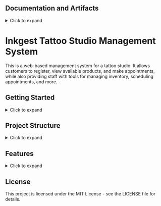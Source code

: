 ## Documentation and Artifacts
<details>
<summary>Click to expand</summary>

Elevator Pitch

 **FOR studio owners, managers, and artists
 **WHO NEED to manage bookings, customers, inventory, and improve efficiency and customer satisfaction
 **INKGEST
 **IS A web application specifically designed for tattoo studios or individual artists
 **THAT improves business efficiency, freeing up more time for artists to focus on their work
 **UNLIKE other management software, it has customized functionalities for the tattoo studio market.
 **THE PRODUCT stands out with a unique gift card system, and inventory control, increasing revenue and customer loyalty.
 
## [Canva MVP](canvas-do-produto.md)

## [Realese Planning](planejamento-da-release.md)

## [Desenvolvimento da Solução](desenvolvimento-da-solucao.md)

</details>


# Inkgest Tattoo Studio Management System
This is a web-based management system for a tattoo studio. It allows customers to register, view available products, and make appointments, while also providing staff with tools for managing inventory, scheduling appointments, and more.

## Getting Started
<details>
<summary>Click to expand</summary>

### Prerequisites
- Node.js
- MongoDB

### Installation
1. Clone the repo

``` 
    git clone  https://github.com/SkiereszDiego/InkGest.git
```

2. Install NPM packages in the root and client directories
``` 
    cd inkgest
    npm install
    cd client
    npm install
``` 
3. Create a .env file in the root directory and add the following variables
``` 
    MONGO_URI=your_mongodb_uri
    JWT_SECRET=your_jwt_secret
``` 
4. Start the application
``` 
    npm run dev
``` 
This will start the server and client applications concurrently.

</details>

## Project Structure
<details>
<summary>Click to expand</summary>
The project is organized into separate directories for the frontend and backend applications. <br>
Here's a breakdown of the project structure:

```
inkgest/
├── server/
│   ├── config/                  
│   │   └── db.js                
│   ├── controllers/
│   │   ├── client_controller.js                      
│   │   ├── inventory_controller.js
│   │   └── users_controller.js
│   ├── middleware/              
│   │   ├── log_middleware.js
│   │   └── login_middleware.js 
│   ├── models/       
│   │   ├── anamnese_model.js
│   │   ├── client_model.js
│   │   ├── inventory_model.js
│   │   └── users_model.js  
│   ├── routes/
│   │   ├── client_route.js                  
│   │   ├── inventory_route.js
│   │   ├── login_route.js
│   │   └── users_route.js
│   ├── .env
│   ├── app.js
│   ├── package.json
│   └── ...
├── LICENSE
├── README.md 
 
```

### Frontend
The frontend will be built using Angular and will be located in the client directory. The directory structure is as follows:

- public/: contains the app.html file and other public assets
- src/: contains the React components and application logic
    - components/: contains the reusable React components used throughout the application
    - App.js: the root component of the application

### Backend
The backend is built using Node.js and Express, and communicates with the MongoDB database using Mongoose. The directory structure is as follows:

- controllers/: contains the controllers that handle requests and responses
- models/: contains the Mongoose models for the MongoDB collections
- routes/: contains the Express routes for the API endpoints
- app.js: the main entry point for the backend application
</details>

## Features

<details>
<summary>Click to expand</summary>

### Customer Registration
Customers can register for an account and view their account information, including their appointment history and any products they've purchased.

### Product Registration
Staff can add new products to the system, including information about the product, such as name, price, and quantity on hand.

### User Registration
Staff can create new user accounts, assign roles and permissions, and manage user accounts.

### Inventory Control
Staff can manage the inventory of products, including viewing product information, adding new products, and updating product information.

### Gift Card System
Customers can purchase gift cards, which can be redeemed for products or services at the studio. Staff can view gift card balances and redeem gift cards as payment for appointments and purchases.
</details>

## License
This project is licensed under the MIT License - see the LICENSE file for details.
